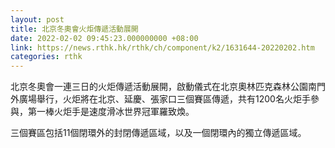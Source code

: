 ```yaml
---
layout: post
title: 北京冬奧會火炬傳遞活動展開
date: 2022-02-02 09:45:23.000000000 +08:00
link: https://news.rthk.hk/rthk/ch/component/k2/1631644-20220202.htm
categories: rthk
---
```


北京冬奧會一連三日的火炬傳遞活動展開，啟動儀式在北京奧林匹克森林公園南門外廣場舉行，火炬將在北京、延慶、張家口三個賽區傳遞，共有1200名火炬手參與，第一棒火炬手是速度滑冰世界冠軍羅致煥。

三個賽區包括11個閉環外的封閉傳遞區域，以及一個閉環內的獨立傳遞區域。
